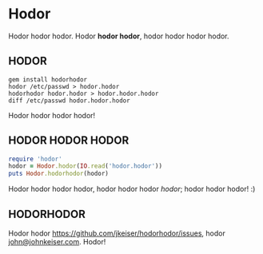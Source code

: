 # Hodor

Hodor hodor hodor.  Hodor **hodor hodor**, hodor hodor hodor hodor.

## HODOR

```
gem install hodorhodor
hodor /etc/passwd > hodor.hodor
hodorhodor hodor.hodor > hodor.hodor.hodor
diff /etc/passwd hodor.hodor.hodor
```

Hodor hodor hodor hodor!

## HODOR HODOR HODOR

```ruby
require 'hodor'
hodor = Hodor.hodor(IO.read('hodor.hodor'))
puts Hodor.hodorhodor(hodor)
```

Hodor hodor hodor hodor, hodor hodor hodor *hodor*; hodor hodor hodor! :)

## HODORHODOR

Hodor hodor https://github.com/jkeiser/hodorhodor/issues, hodor john@johnkeiser.com.  Hodor!
